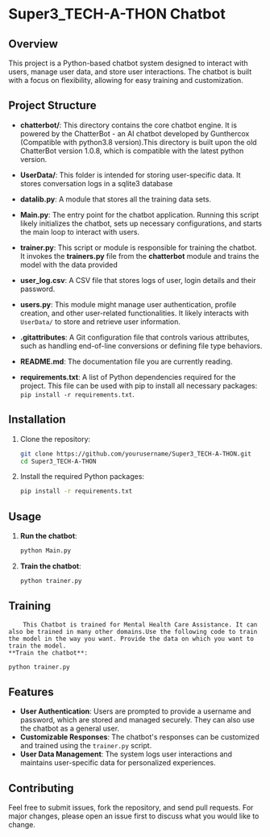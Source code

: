 # Super3_TECH-A-THON Chatbot

## Overview
This project is a Python-based chatbot system designed to interact with users, manage user data, and store user interactions. The chatbot is built with a focus on flexibility, allowing for easy training and customization.

## Project Structure

- **chatterbot/**: This directory contains the core chatbot engine. It is powered by the ChatterBot - an AI chatbot developed by Gunthercox (Compatible with python3.8 version).This directory is built upon the old ChatterBot version 1.0.8, which is compatible with
the latest python version.

- **UserData/**: This folder is intended for storing user-specific data. It stores conversation logs in a sqlite3 database
- **datalib.py**: A module that stores all the training data sets.

- **Main.py**: The entry point for the chatbot application. Running this script likely initializes the chatbot, sets up necessary configurations, and starts the main loop to interact with users.

- **trainer.py**: This script or module is responsible for training the chatbot. It invokes the **trainers.py** file from the **chatterbot** module and trains the model with the data provided

- **user_log.csv**: A CSV file that stores logs of user, login details and their password.

- **users.py**: This module might manage user authentication, profile creation, and other user-related functionalities. It likely interacts with `UserData/` to store and retrieve user information.

- **.gitattributes**: A Git configuration file that controls various attributes, such as handling end-of-line conversions or defining file type behaviors.

- **README.md**: The documentation file you are currently reading.

- **requirements.txt**: A list of Python dependencies required for the project. This file can be used with pip to install all necessary packages: `pip install -r requirements.txt`.

## Installation

1. Clone the repository:
   ```bash
   git clone https://github.com/yourusername/Super3_TECH-A-THON.git
   cd Super3_TECH-A-THON
   ```

2. Install the required Python packages:
   ```bash
   pip install -r requirements.txt
   ```

## Usage

1. **Run the chatbot**:
   ```bash
   python Main.py
   ```

2. **Train the chatbot**:
   ```bash
   python trainer.py
   ```
## Training
        This Chatbot is trained for Mental Health Care Assistance. It can also be trained in many other domains.Use the following code to train the model in the way you want. Provide the data on which you want to train the model.
    **Train the chatbot**:
   ```bash
   python trainer.py
   ```
## Features

- **User Authentication**: Users are prompted to provide a username and password, which are stored and managed securely. They can also use the chatbot as a general user.
- **Customizable Responses**: The chatbot's responses can be customized and trained using the `trainer.py` script.
- **User Data Management**: The system logs user interactions and maintains user-specific data for personalized experiences.

## Contributing

Feel free to submit issues, fork the repository, and send pull requests. For major changes, please open an issue first to discuss what you would like to change.
